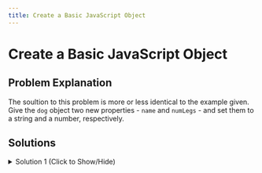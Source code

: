 ```yaml
---
title: Create a Basic JavaScript Object
---
```

# Create a Basic JavaScript Object

## Problem Explanation

The soultion to this problem is more or less identical to the example given.
Give the `dog` object two new properties - `name` and `numLegs` -  and set them to a string and a number, respectively.

## Solutions

<details><summary>Solution 1 (Click to Show/Hide)</summary>

```javascript
let dog = {
  name: "George",
  numLegs: 4
};
```

</details>